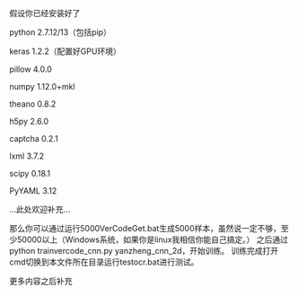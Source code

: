 <p>假设你已经安装好了</p>
<p>python 2.7.12/13（包括pip）</p>
<p>keras 1.2.2（配置好GPU环境）</p>
<p>pillow 4.0.0</p>
<p>numpy 1.12.0+mkl</p>
<p>theano 0.8.2</p>
<p>h5py 2.6.0</p>
<p>captcha 0.2.1</p>
<p>lxml 3.7.2</p>
<p>scipy 0.18.1</p>
<p>PyYAML 3.12</p>
<p>...此处欢迎补充...</p>

<p>那么你可以通过运行5000VerCodeGet.bat生成5000样本，虽然说一定不够，至少50000以上（Windows系统，如果你是linux我相信你能自己搞定。）
之后通过python trainvercode_cnn.py yanzheng_cnn_2d，开始训练。
训练完成打开cmd切换到本文件所在目录运行testocr.bat进行测试。</p>

<p>更多内容之后补充</p>
